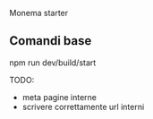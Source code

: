 Monema starter

## Comandi base

npm run dev/build/start

TODO:

- meta pagine interne
- scrivere correttamente url interni
